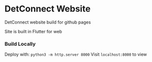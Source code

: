 # DetConnect Website

DetConnect website build for github pages

Site is built in Flutter for web

### Build Locally

Deploy with: `python3 -m http.server 8000`
Visit `localhost:8000` to view
